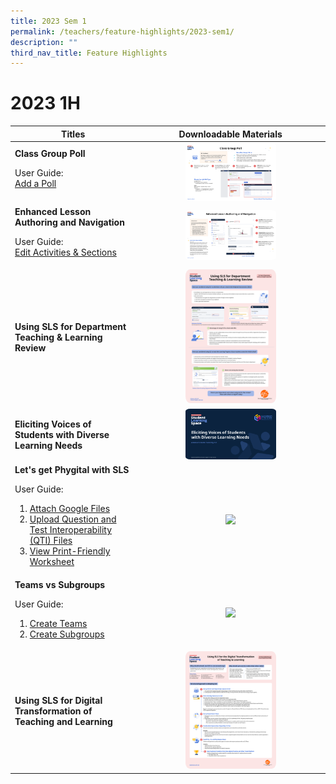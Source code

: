 ```yaml
---
title: 2023 Sem 1
permalink: /teachers/feature-highlights/2023-sem1/
description: ""
third_nav_title: Feature Highlights
---
```

<style>
    img {
      border-radius: 5%
    }
    </style>
<h1>2023 1H</h1>

<table>
  <thead>
    <tr>
      <th style="text-align: center;">Titles</th>
      <th style="text-align: center;">Downloadable Materials</th>
    </tr>
  </thead>
  <tbody>
    <tr>
      <td style="text-align: left;">
        <strong>Class Group Poll</strong>
	<p>User Guide:<br>
    <a target="_blank" href="/teacher-user-guide/collaborate/add-a-poll/">Add a Poll</a></p>
      </td>
      <td style="text-align: center;">
        <a target="_blank" href="/files/Userguide/Downloadable%20Resources/R18_ClassGroupPoll.pdf">
          <img style="width: 50%;" src="/images/2Teacher/Downloadable%20Resources/R18_ClassGroupPoll.png">
        </a>
      </td>
    </tr>
    <tr>
      <td style="text-align: left;">
        <strong>Enhanced Lesson Authoring and Navigation</strong>
<p>User Guide:<br>
<a target="_blank" href="/teacher-user-guide/author/edit-activities-and-sections/">Edit Activities &amp; Sections</a></p>
      </td>
      <td style="text-align: center;">
        <a target="_blank" href="/files/Userguide/Downloadable%20Resources/R18_Enhanced_Lesson_Authoring_navigation.pdf">
          <img style="width: 50%;" src="/images/2Teacher/Downloadable%20Resources/R18_Enhanced_Lesson_Authoring_navigation.png">
        </a>
      </td>
    </tr>
    <tr>
      <td style="text-align: left;">
        <strong>Using SLS for Department Teaching &amp; Learning Review</strong>
      </td>
      <td style="text-align: center;">
        <a target="_blank" href="/files/Userguide/Downloadable%20Resources/using sls for dept review.pdf">
          <img style="width: 50%;" src="/images/2Teacher/Downloadable%20Resources/using sls for dept review.png">
        </a>
      </td>
    </tr>
    <tr>
      <td style="text-align: left;">
        <strong>Eliciting Voices of Students with Diverse Learning Needs</strong>
      </td>
      <td style="text-align: center;">
<a target="_blank" href="http://for.edu.sg/EVS">
          <img style="width: 50%;" src="/images/2Teacher/Downloadable%20Resources/cotf.png">
        </a>
      </td>
    </tr>
    <tr>
      <td style="text-align: left;">
        <strong>Let's get Phygital with SLS</strong>
<p>User Guide:
</p><ol><li><a target="_blank" href="/teacher-user-guide/collaborate/attach-google-files/">Attach Google Files</a></li>
	<li><a target="_blank" href="/teacher-user-guide/author/upload-question-and-test-interoperability-qti-files/">Upload Question and Test Interoperability (QTI) Files</a></li>
	<li><a target="_blank" href="/teacher-user-guide/discover/view-print-friendly-worksheet/">View Print-Friendly Worksheet</a></li></ol><p></p>
      </td>
      <td style="text-align: center;">
         <a target="_blank" href="/files/Userguide/Downloadable%20Resources/Phygital_learning.pdf">
          <img style="width: 50%;" src="/images/2Teacher/Downloadable%20Resources/Phygital_learning.png">
        </a>
      </td>
    </tr>
     <tr>
      <td style="text-align: left;">
        <strong>Teams vs Subgroups</strong>
				<p>User Guide:
</p><ol><li><a target="_blank" href="/teacher-user-guide/collaborate/create-teams/">Create Teams</a></li>
	<li><a target="_blank" href="/teacher-user-guide/differentiate/create-subgroups/">Create Subgroups</a></li></ol><p></p>
</td>
<td style="text-align: center;">
         <a target="_blank" href="/files/Userguide/Downloadable%20Resources/TeamsvsSubgroups.pdf">
          <img style="width: 50%;" src="/images/2Teacher/Downloadable%20Resources/TeamsvsSubgroups.png">
        </a>
      </td>
    </tr>
		<tr>
      <td style="text-align: left;">
        <strong>Using SLS for Digital Transformation of Teaching and Learning</strong>
      </td>
      <td style="text-align: center;">
<a target="_blank" href="/files/Userguide/Downloadable%20Resources/using sls for digital transformation of t&amp;l.pdf">
          <img style="width: 50%;" src="/images/2Teacher/Downloadable%20Resources/using sls for digital transformation of t&amp;l.png">
        </a>
      </td>
    </tr>
  </tbody>
</table>